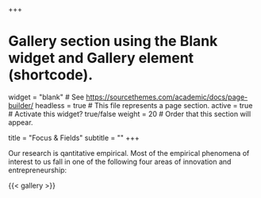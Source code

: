 +++
# Gallery section using the Blank widget and Gallery element (shortcode).
widget = "blank"  # See https://sourcethemes.com/academic/docs/page-builder/
headless = true  # This file represents a page section.
active = true  # Activate this widget? true/false
weight = 20  # Order that this section will appear.

title = "Focus & Fields"
subtitle = ""
+++

Our research is qantitative empirical. Most of the empirical phenomena of interest to us fall in one of the following four areas of innovation and entrepreneurship:

{{< gallery >}}
